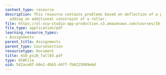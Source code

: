 ```yaml
---
content_type: resource
description: This resource contains problems based on deflection of a point after
  adding an additional constraint of a roller.
file: https://ol-ocw-studio-app-production.s3.amazonaws.com/courses/16-01-unified-engineering-i-ii-iii-iv-fall-2005-spring-2006/542ace8fb8e14bb5d4fffb6225089e6d_m10_ps10_fall03.pdf
file_type: application/pdf
learning_resource_types:
- Assignments
parent_title: Assignments
parent_type: CourseSection
resourcetype: Document
title: m10_ps10_fall03.pdf
type: OCWFile
uid: 542ace8f-b8e1-4bb5-d4ff-fb6225089e6d
---
```

